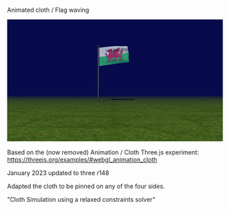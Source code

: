 

Animated cloth / Flag waving

![enter image description here](https://github.com/kellycode/flag-waving/raw/main/public_img.jpg)

Based on the (now removed) Animation / Cloth Three.js experiment:
https://threejs.org/examples/#webgl_animation_cloth

January 2023 updated to three r148

Adapted the cloth to be pinned on any of the four sides.

"Cloth Simulation using a relaxed constraints solver"
